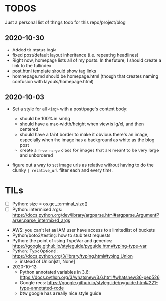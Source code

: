 # TODOS

Just a personal list of things todo for this repo/project/blog


## 2020-10-30

- Added tk-status logic
- fixed post/default layout inheritance (i.e. repeating headlines)
- Right now, homepage lists all of my posts. In the future, I should create a link to the fullindex
- post.html template should show tag links
- homnepage.md should be homepage.html (though that creates naming confusion with layouts/homepage.html)

## 2020-10-03
- Set a style for all `<img>` with a post/page's content body:
    - should be 100% in sm/lg
    - should have a max-width/height when view is lg/xl, and then centered
    - should have a faint border to make it obvious there's an image, especially when the image has a background as white as the blog post
    - create a `free-range` class for images that are meant to be very large and unbordered

- figure out a way to set image urls as relative without having to do the clunky `| relative_url` filter each and every time.



# TILs

- [ ] Python: size = os.get_terminal_size()
- [ ] Python: intermixed args: https://docs.python.org/dev/library/argparse.html#argparse.ArgumentParser.parse_intermixed_args
- AWS: you can't let an IAM user have access to a limitedlist of buckets
- Python/boto3/testing: how to stub test requests
- Python: the point of using TypeVar and generics: https://google.github.io/styleguide/pyguide.html#typing-type-var
- Python: TypeOptional: https://docs.python.org/3/library/typing.html#typing.Union
    - instead of Union[str, None]
- 2020-10-12:
    - Python annotated variables in 3.6: https://docs.python.org/3/whatsnew/3.6.html#whatsnew36-pep526
    - Google recs: https://google.github.io/styleguide/pyguide.html#221-type-annotated-code
    - btw google has a really nice style guide
